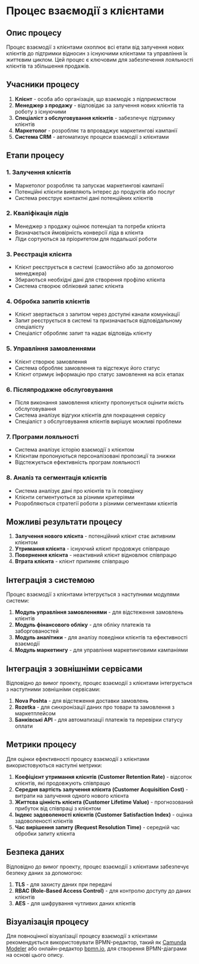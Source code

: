 # Процес взаємодії з клієнтами

## Опис процесу

Процес взаємодії з клієнтами охоплює всі етапи від залучення нових клієнтів до підтримки відносин з існуючими клієнтами та управління їх життєвим циклом. Цей процес є ключовим для забезпечення лояльності клієнтів та збільшення продажів.

## Учасники процесу

1. **Клієнт** - особа або організація, що взаємодіє з підприємством
2. **Менеджер з продажу** - відповідає за залучення нових клієнтів та роботу з існуючими
3. **Спеціаліст з обслуговування клієнтів** - забезпечує підтримку клієнтів
4. **Маркетолог** - розробляє та впроваджує маркетингові кампанії
5. **Система CRM** - автоматизує процеси взаємодії з клієнтами

## Етапи процесу

### 1. Залучення клієнтів
- Маркетолог розробляє та запускає маркетингові кампанії
- Потенційні клієнти виявляють інтерес до продуктів або послуг
- Система реєструє контактні дані потенційних клієнтів

### 2. Кваліфікація лідів
- Менеджер з продажу оцінює потенціал та потреби клієнта
- Визначається ймовірність конверсії ліда в клієнта
- Ліди сортуються за пріоритетом для подальшої роботи

### 3. Реєстрація клієнта
- Клієнт реєструється в системі (самостійно або за допомогою менеджера)
- Збираються необхідні дані для створення профілю клієнта
- Система створює обліковий запис клієнта

### 4. Обробка запитів клієнтів
- Клієнт звертається з запитом через доступні канали комунікації
- Запит реєструється в системі та призначається відповідальному спеціалісту
- Спеціаліст обробляє запит та надає відповідь клієнту

### 5. Управління замовленнями
- Клієнт створює замовлення
- Система обробляє замовлення та відстежує його статус
- Клієнт отримує інформацію про статус замовлення на всіх етапах

### 6. Післяпродажне обслуговування
- Після виконання замовлення клієнту пропонується оцінити якість обслуговування
- Система аналізує відгуки клієнтів для покращення сервісу
- Спеціаліст з обслуговування клієнтів вирішує можливі проблеми

### 7. Програми лояльності
- Система аналізує історію взаємодії з клієнтом
- Клієнтам пропонуються персоналізовані пропозиції та знижки
- Відстежується ефективність програм лояльності

### 8. Аналіз та сегментація клієнтів
- Система аналізує дані про клієнтів та їх поведінку
- Клієнти сегментуються за різними критеріями
- Розробляються стратегії роботи з різними сегментами клієнтів

## Можливі результати процесу

1. **Залучення нового клієнта** - потенційний клієнт стає активним клієнтом
2. **Утримання клієнта** - існуючий клієнт продовжує співпрацю
3. **Повернення клієнта** - неактивний клієнт відновлює співпрацю
4. **Втрата клієнта** - клієнт припиняє співпрацю

## Інтеграція з системою

Процес взаємодії з клієнтами інтегрується з наступними модулями системи:

1. **Модуль управління замовленнями** - для відстеження замовлень клієнтів
2. **Модуль фінансового обліку** - для обліку платежів та заборгованостей
3. **Модуль аналітики** - для аналізу поведінки клієнтів та ефективності взаємодії
4. **Модуль маркетингу** - для управління маркетинговими кампаніями

## Інтеграція з зовнішніми сервісами

Відповідно до вимог проекту, процес взаємодії з клієнтами інтегрується з наступними зовнішніми сервісами:

1. **Nova Poshta** - для відстеження доставки замовлень
2. **Rozetka** - для синхронізації даних про товари та замовлення з маркетплейсом
3. **Банківські API** - для автоматизації платежів та перевірки статусу оплати

## Метрики процесу

Для оцінки ефективності процесу взаємодії з клієнтами використовуються наступні метрики:

1. **Коефіцієнт утримання клієнтів (Customer Retention Rate)** - відсоток клієнтів, які продовжують співпрацю
2. **Середня вартість залучення клієнта (Customer Acquisition Cost)** - витрати на залучення одного нового клієнта
3. **Життєва цінність клієнта (Customer Lifetime Value)** - прогнозований прибуток від співпраці з клієнтом
4. **Індекс задоволеності клієнтів (Customer Satisfaction Index)** - оцінка задоволеності клієнтів
5. **Час вирішення запиту (Request Resolution Time)** - середній час обробки запиту клієнта

## Безпека даних

Відповідно до вимог проекту, процес взаємодії з клієнтами забезпечує безпеку даних за допомогою:

1. **TLS** - для захисту даних при передачі
2. **RBAC (Role-Based Access Control)** - для контролю доступу до даних клієнтів
3. **AES** - для шифрування чутливих даних клієнтів

## Візуалізація процесу

Для повноцінної візуалізації процесу взаємодії з клієнтами рекомендується використовувати BPMN-редактор, такий як [Camunda Modeler](https://camunda.com/download/modeler/) або онлайн-редактор [bpmn.io](https://demo.bpmn.io/), для створення BPMN-діаграми на основі цього опису.
